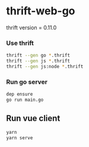 # thrift-web-go


thrift version = 0.11.0

### Use thrift
```bash
thrift --gen go *.thrift
thrift --gen js *.thrift
thrift --gen js:node *.thrift
```

### Run go server

```bash
dep ensure
go run main.go
```

## Run vue client
```bash
yarn 
yarn serve
```